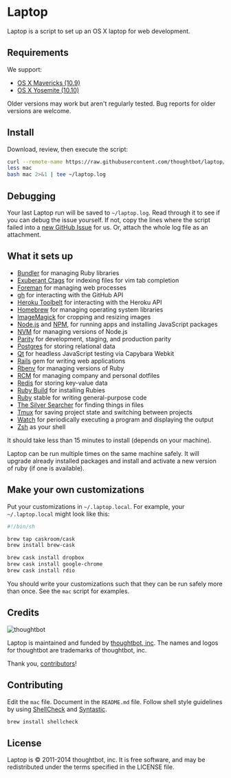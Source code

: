 Laptop
======

Laptop is a script to set up an OS X laptop for web development.

Requirements
------------

We support:

* [OS X Mavericks (10.9)](https://itunes.apple.com/us/app/os-x-mavericks/id675248567)
* [OS X Yosemite (10.10)](https://www.apple.com/osx/)

Older versions may work but aren't regularly tested. Bug reports for older
versions are welcome.

Install
-------

Download, review, then execute the script:

```sh
curl --remote-name https://raw.githubusercontent.com/thoughtbot/laptop/master/mac
less mac
bash mac 2>&1 | tee ~/laptop.log
```

Debugging
---------

Your last Laptop run will be saved to `~/laptop.log`. Read through it to see if
you can debug the issue yourself. If not, copy the lines where the script
failed into a [new GitHub
Issue](https://github.com/thoughtbot/laptop/issues/new) for us. Or, attach the
whole log file as an attachment.

What it sets up
---------------

* [Bundler] for managing Ruby libraries
* [Exuberant Ctags] for indexing files for vim tab completion
* [Foreman] for managing web processes
* [gh] for interacting with the GitHub API
* [Heroku Toolbelt] for interacting with the Heroku API
* [Homebrew] for managing operating system libraries
* [ImageMagick] for cropping and resizing images
* [Node.js] and [NPM], for running apps and installing JavaScript packages
* [NVM] for managing versions of Node.js
* [Parity] for development, staging, and production parity
* [Postgres] for storing relational data
* [Qt] for headless JavaScript testing via Capybara Webkit
* [Rails] gem for writing web applications
* [Rbenv] for managing versions of Ruby
* [RCM] for managing company and personal dotfiles
* [Redis] for storing key-value data
* [Ruby Build] for installing Rubies
* [Ruby] stable for writing general-purpose code
* [The Silver Searcher] for finding things in files
* [Tmux] for saving project state and switching between projects
* [Watch] for periodically executing a program and displaying the output
* [Zsh] as your shell

[Bundler]: http://bundler.io/
[Exuberant Ctags]: http://ctags.sourceforge.net/
[Foreman]: https://github.com/ddollar/foreman
[gh]: https://github.com/jingweno/gh
[Heroku Toolbelt]: https://toolbelt.heroku.com/
[Homebrew]: http://brew.sh/
[ImageMagick]: http://www.imagemagick.org/
[Node.js]: http://nodejs.org/
[NPM]: https://www.npmjs.org/
[NVM]: https://github.com/creationix/nvm
[Parity]: https://github.com/croaky/parity
[Postgres]: http://www.postgresql.org/
[Qt]: http://qt-project.org/
[Rails]: http://rubyonrails.org/
[Rbenv]: https://github.com/sstephenson/rbenv
[RCM]: https://github.com/thoughtbot/rcm
[Redis]: http://redis.io/
[Ruby Build]: https://github.com/sstephenson/ruby-build
[Ruby]: https://www.ruby-lang.org/en/
[The Silver Searcher]: https://github.com/ggreer/the_silver_searcher
[Tmux]: http://tmux.sourceforge.net/
[Watch]: http://linux.die.net/man/1/watch
[Zsh]: http://www.zsh.org/

It should take less than 15 minutes to install (depends on your machine).

Laptop can be run multiple times on the same machine safely. It will upgrade
already installed packages and install and activate a new version of ruby (if
one is available).

Make your own customizations
----------------------------

Put your customizations in `~/.laptop.local`. For example, your
`~/.laptop.local` might look like this:

```sh
#!/bin/sh

brew tap caskroom/cask
brew install brew-cask

brew cask install dropbox
brew cask install google-chrome
brew cask install rdio
```

You should write your customizations such that they can be run safely more than
once. See the `mac` script for examples.

Credits
-------

![thoughtbot](http://thoughtbot.com/assets/tm/logo.png)

Laptop is maintained and funded by [thoughtbot, inc](http://thoughtbot.com/community).
The names and logos for thoughtbot are trademarks of thoughtbot, inc.

Thank you, [contributors](https://github.com/thoughtbot/laptop/graphs/contributors)!

Contributing
------------

Edit the `mac` file.
Document in the `README.md` file.
Follow shell style guidelines by using [ShellCheck] and [Syntastic].

```bash
brew install shellcheck
```

[ShellCheck]: http://www.shellcheck.net/about.html
[Syntastic]: https://github.com/scrooloose/syntastic

License
-------

Laptop is © 2011-2014 thoughtbot, inc. It is free software, and may be
redistributed under the terms specified in the LICENSE file.
